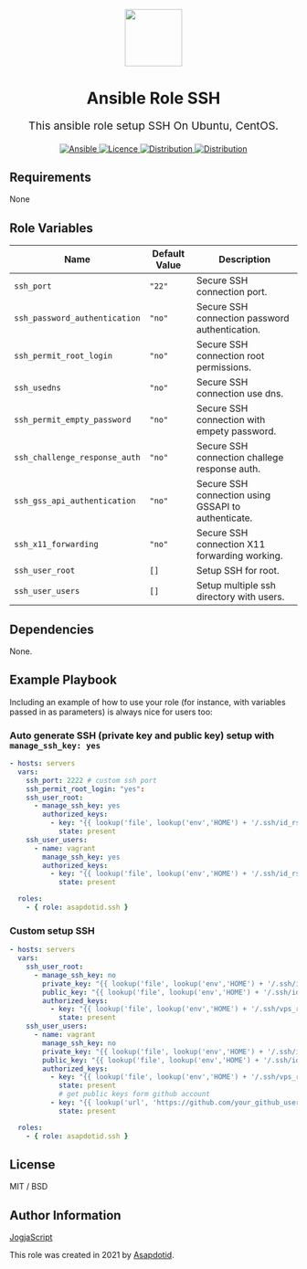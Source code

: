 <p align="center"> <img src="https://user-images.githubusercontent.com/34257858/129839002-15e3f2c7-3f75-46d4-afae-0fd207d7fdde.png" width="100" height="100"></p>

<h1 align="center">
    Ansible Role SSH
</h1>

<p align="center" style="font-size: 1.2rem;">
    This ansible role setup SSH On Ubuntu, CentOS.
</p>

<p align="center">

<a href="https://www.ansible.com">
  <img src="https://img.shields.io/badge/Ansible-2.10-green?style=flat&logo=ansible" alt="Ansible">
</a>
<a href="LICENSE.md">
  <img src="https://img.shields.io/badge/License-MIT-blue.svg" alt="Licence">
</a>
<a href="https://ubuntu.com/">
  <img src="https://img.shields.io/badge/ubuntu-20.x-orange?style=flat&logo=ubuntu" alt="Distribution">
</a>
<a href="https://www.centos.org/">
  <img src="https://img.shields.io/badge/CentOS-8-green?style=flat&logo=centos" alt="Distribution">
</a>

## Requirements

None

## Role Variables

| Name                          | Default Value | Description                                         |
| ----------------------------- | ------------- | --------------------------------------------------- |
| `ssh_port`                    | `"22"`        | Secure SSH connection port.                         |
| `ssh_password_authentication` | `"no"`        | Secure SSH connection password authentication.      |
| `ssh_permit_root_login`       | `"no"`        | Secure SSH connection root permissions.             |
| `ssh_usedns`                  | `"no"`        | Secure SSH connection use dns.                      |
| `ssh_permit_empty_password`   | `"no"`        | Secure SSH connection with empety password.         |
| `ssh_challenge_response_auth` | `"no"`        | Secure SSH connection challege response auth.       |
| `ssh_gss_api_authentication`  | `"no"`        | Secure SSH connection using GSSAPI to authenticate. |
| `ssh_x11_forwarding`          | `"no"`        | Secure SSH connection X11 forwarding working.       |
| `ssh_user_root`               | `[]`          | Setup SSH for root.                                 |
| `ssh_user_users`              | `[]`          | Setup multiple ssh directory with users.            |

## Dependencies

None.

## Example Playbook

Including an example of how to use your role (for instance, with variables passed in as parameters) is always nice for users too:

### Auto generate SSH (private key and public key) setup with `manage_ssh_key: yes`

```yaml
- hosts: servers
  vars:
    ssh_port: 2222 # custom ssh port
    ssh_permit_root_login: "yes":
    ssh_user_root:
      - manage_ssh_key: yes
        authorized_keys:
          - key: "{{ lookup('file', lookup('env','HOME') + '/.ssh/id_rsa.pub') }}"
            state: present
    ssh_user_users:
      - name: vagrant
        manage_ssh_key: yes
        authorized_keys:
          - key: "{{ lookup('file', lookup('env','HOME') + '/.ssh/id_rsa.pub') }}"
            state: present

  roles:
    - { role: asapdotid.ssh }
```

### Custom setup SSH

```yaml
- hosts: servers
  vars:
    ssh_user_root:
      - manage_ssh_key: no
        private_key: "{{ lookup('file', lookup('env','HOME') + '/.ssh/id_rsa') }}"
        public_key: "{{ lookup('file', lookup('env','HOME') + '/.ssh/id_rsa.pub') }}"
        authorized_keys:
          - key: "{{ lookup('file', lookup('env','HOME') + '/.ssh/vps_rsa.pub') }}"
            state: present
    ssh_user_users:
      - name: vagrant
        manage_ssh_key: no
        private_key: "{{ lookup('file', lookup('env','HOME') + '/.ssh/id_rsa') }}"
        public_key: "{{ lookup('file', lookup('env','HOME') + '/.ssh/id_rsa.pub') }}"
        authorized_keys:
          - key: "{{ lookup('file', lookup('env','HOME') + '/.ssh/vps_rsa.pub') }}"
            state: present
            # get public keys form github account
          - key: "{{ lookup('url', 'https://github.com/your_github_username.keys', split_lines=False) }}"
            state: present

  roles:
    - { role: asapdotid.ssh }
```

## License

MIT / BSD

## Author Information

[JogjaScript](https://jogjascript.com)

This role was created in 2021 by [Asapdotid](https://github.com/asapdotid).
